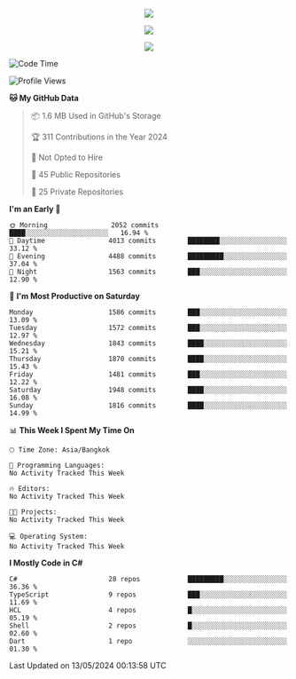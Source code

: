 <p align="center">
  <a href="say-hi.gif"> 
    <img align="center" src="say-hi.gif"/>
  </a>
</p>
<p align="center">
  <a href="https://github.com/htthinh1999">
    <img align="center" src="https://github-readme-stats-kappa-pink.vercel.app/api?username=htthinh1999&show_icons=true&count_private=true&theme=dracula"/>
  </a>
</p>
<p align="center">
  <a href="https://github.com/htthinh1999">
    <img src="https://github-readme-stats-kappa-pink.vercel.app/api/top-langs/?username=htthinh1999&layout=compact&langs_count=6&count_private=true&hide=tsql,hlsl,glsl,shaderlab&theme=dracula"/>
  </a>
</p>

<!--START_SECTION:waka-->
![Code Time](http://img.shields.io/badge/Code%20Time-0%20secs-blue)

![Profile Views](http://img.shields.io/badge/Profile%20Views-0-blue)

**🐱 My GitHub Data** 

> 📦 1.6 MB Used in GitHub's Storage 
 > 
> 🏆 311 Contributions in the Year 2024
 > 
> 🚫 Not Opted to Hire
 > 
> 📜 45 Public Repositories 
 > 
> 🔑 25 Private Repositories 
 > 
**I'm an Early 🐤** 

```text
🌞 Morning                2052 commits        ████░░░░░░░░░░░░░░░░░░░░░   16.94 % 
🌆 Daytime                4013 commits        ████████░░░░░░░░░░░░░░░░░   33.12 % 
🌃 Evening                4488 commits        █████████░░░░░░░░░░░░░░░░   37.04 % 
🌙 Night                  1563 commits        ███░░░░░░░░░░░░░░░░░░░░░░   12.90 % 
```
📅 **I'm Most Productive on Saturday** 

```text
Monday                   1586 commits        ███░░░░░░░░░░░░░░░░░░░░░░   13.09 % 
Tuesday                  1572 commits        ███░░░░░░░░░░░░░░░░░░░░░░   12.97 % 
Wednesday                1843 commits        ████░░░░░░░░░░░░░░░░░░░░░   15.21 % 
Thursday                 1870 commits        ████░░░░░░░░░░░░░░░░░░░░░   15.43 % 
Friday                   1481 commits        ███░░░░░░░░░░░░░░░░░░░░░░   12.22 % 
Saturday                 1948 commits        ████░░░░░░░░░░░░░░░░░░░░░   16.08 % 
Sunday                   1816 commits        ████░░░░░░░░░░░░░░░░░░░░░   14.99 % 
```


📊 **This Week I Spent My Time On** 

```text
🕑︎ Time Zone: Asia/Bangkok

💬 Programming Languages: 
No Activity Tracked This Week

🔥 Editors: 
No Activity Tracked This Week

🐱‍💻 Projects: 
No Activity Tracked This Week

💻 Operating System: 
No Activity Tracked This Week
```

**I Mostly Code in C#** 

```text
C#                       28 repos            █████████░░░░░░░░░░░░░░░░   36.36 % 
TypeScript               9 repos             ███░░░░░░░░░░░░░░░░░░░░░░   11.69 % 
HCL                      4 repos             █░░░░░░░░░░░░░░░░░░░░░░░░   05.19 % 
Shell                    2 repos             █░░░░░░░░░░░░░░░░░░░░░░░░   02.60 % 
Dart                     1 repo              ░░░░░░░░░░░░░░░░░░░░░░░░░   01.30 % 
```




 Last Updated on 13/05/2024 00:13:58 UTC
<!--END_SECTION:waka-->
